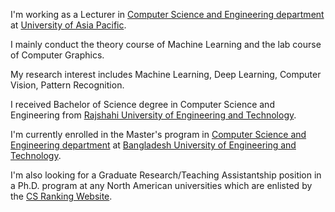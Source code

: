<p>
                    I'm working as a Lecturer in <a href="https://cse.uap-bd.edu">Computer Science and Engineering department</a> at <a href="https://uap-bd.edu/">University of Asia Pacific</a>.
</p><p>
                    I mainly conduct the theory course of Machine Learning and the lab course of Computer Graphics.</p>
<p>
                    My research interest includes Machine Learning, Deep Learning, Computer Vision, Pattern Recognition.
</p>
<p>
                    I received Bachelor of Science degree in Computer Science and Engineering from <a href="https://ruet.ac.bd/">Rajshahi University of Engineering and Technology</a>. 
</p>
<p>
                    I'm currently enrolled in the Master's program in <a href="https://cse.buet.ac.bd/">Computer Science and Engineering department</a> at <a href="https://buet.ac.bd/">Bangladesh University of Engineering and Technology</a>. 
</p>
<p>I'm also looking for a Graduate Research/Teaching Assistantship position in a Ph.D. program at any North American universities which are enlisted by the <a href="http://csrankings.org/#/index?all&world">CS Ranking Website</a>. </p>
</p>
